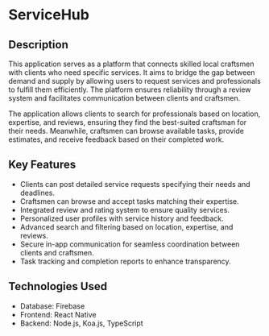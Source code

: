 # ServiceHub

## Description
This application serves as a platform that connects skilled local craftsmen with clients who need specific services. It aims to bridge the gap between demand and supply by allowing users to request services and professionals to fulfill them efficiently. The platform ensures reliability through a review system and facilitates communication between clients and craftsmen.

The application allows clients to search for professionals based on location, expertise, and reviews, ensuring they find the best-suited craftsman for their needs. Meanwhile, craftsmen can browse available tasks, provide estimates, and receive feedback based on their completed work.

## Key Features
- Clients can post detailed service requests specifying their needs and deadlines.
- Craftsmen can browse and accept tasks matching their expertise.
- Integrated review and rating system to ensure quality services.
- Personalized user profiles with service history and feedback.
- Advanced search and filtering based on location, expertise, and reviews.
- Secure in-app communication for seamless coordination between clients and craftsmen.
- Task tracking and completion reports to enhance transparency.

## Technologies Used

- Database: Firebase
- Frontend: React Native
- Backend: Node.js, Koa.js, TypeScript
